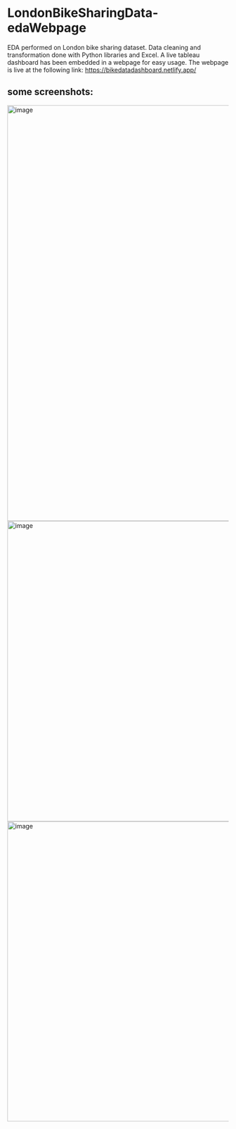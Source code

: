 # LondonBikeSharingData-edaWebpage
EDA performed on London bike sharing dataset. Data cleaning and transformation done with Python libraries and Excel.
A live tableau dashboard has been embedded in a webpage for easy usage. The webpage is live at the following link:
https://bikedatadashboard.netlify.app/

## some screenshots:
<img width="945" alt="image" src="https://github.com/Chaitanyarai899/LondonBikeSharingData-edaWebpage/assets/95732261/861420e4-6d9f-4cfd-833b-c0bc625bd8c2">
<img width="683" alt="image" src="https://github.com/Chaitanyarai899/LondonBikeSharingData-edaWebpage/assets/95732261/829972ca-a1b6-4282-81e6-52a393223311">
<img width="682" alt="image" src="https://github.com/Chaitanyarai899/LondonBikeSharingData-edaWebpage/assets/95732261/339011f7-6dc3-4e71-92f1-e93eef4db006">

